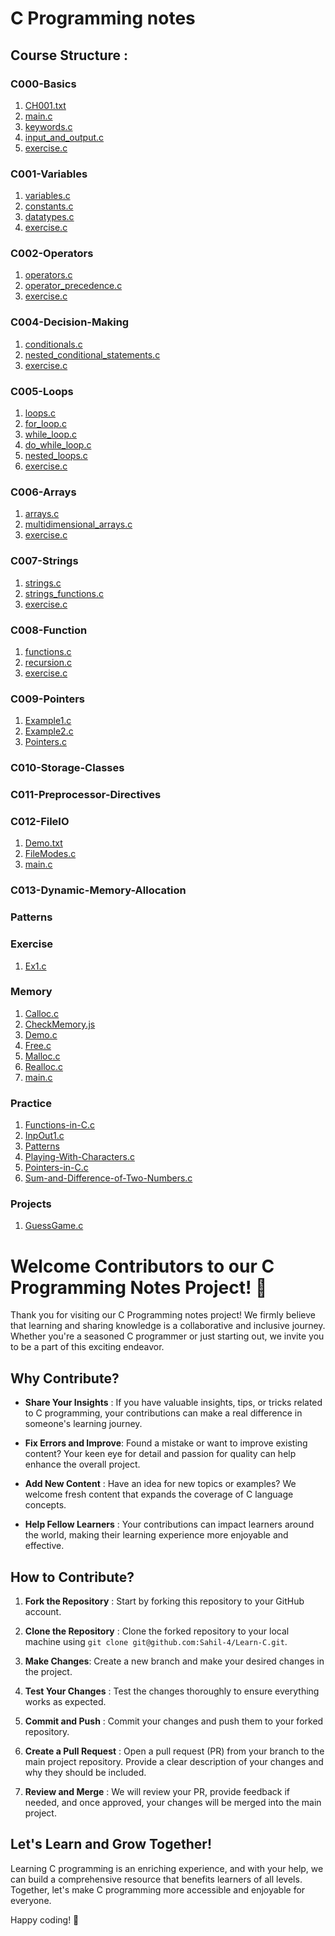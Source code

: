 # C Programming notes

## Course Structure :

### C000-Basics

1. [CH001.txt](C000-Basics/CH001.txt)
2. [main.c](C000-Basics/main.c)
3. [keywords.c](C000-Basics/keywords.c)
4. [input_and_output.c](C000-Basics/input_and_output.c)
5. [exercise.c](C000-Basics/exercise.c)

### C001-Variables

1. [variables.c](C001-Variables/variables.c)
2. [constants.c](C001-Variables/constants.c)
3. [datatypes.c](C001-Variables/datatypes.c)
4. [exercise.c](C001-Variables/exercise.c)

### C002-Operators

1. [operators.c](C002-Operators/operators.c)
2. [operator_precedence.c](C002-Operators/operator_precedence.c)
3. [exercise.c](C002-Operators/exercise.c)

### C004-Decision-Making

1. [conditionals.c](C004-Decision-Making/conditionals.c)
2. [nested_conditional_statements.c](C004-Decision-Making/nested_conditional_statements.c)
3. [exercise.c](C004-Decision-Making/exercise.c)

### C005-Loops

1. [loops.c](C005-Loops/loops.c)
2. [for_loop.c](C005-Loops/for_loop.c)
3. [while_loop.c](C005-Loops/while_loop.c)
4. [do_while_loop.c](C005-Loops/do_while_loop.c)
5. [nested_loops.c](C005-Loops/nested_loops.c)
6. [exercise.c](C005-Loops/exercise.c)

### C006-Arrays

1. [arrays.c](C006-Arrays/arrays.c)
2. [multidimensional_arrays.c](C006-Arrays/multidimentional_arrays.c)
3. [exercise.c](C006-Arrays/exercise.c)

### C007-Strings

1. [strings.c](C007-Strings/strings.c)
2. [strings_functions.c](C007-Strings/strings_functions.c)
3. [exercise.c](C007-Strings/exercise.c)

### C008-Function

1. [functions.c](C008-Function/functions.c)
2. [recursion.c](C008-Function/recursion.c)
3. [exercise.c](C008-Function/exercise.c)

### C009-Pointers

1. [Example1.c](C009-Pointers/Example1.c)
2. [Example2.c](C009-Pointers/Example2.c)
3. [Pointers.c](C009-Pointers/Pointers.c)

### C010-Storage-Classes

### C011-Preprocessor-Directives

### C012-FileIO

1. [Demo.txt](C012-FileIO/Demo.txt)
2. [FileModes.c](C012-FileIO/FileModes.c)
3. [main.c](C012-FileIO/main.c)

### C013-Dynamic-Memory-Allocation

### Patterns

### Exercise

1. [Ex1.c](Exercise/Ex1.c)

### Memory

1. [Calloc.c](Memory/Calloc.c)
2. [CheckMemory.js](Memory/CheckMemory.js)
3. [Demo.c](Memory/Demo.c)
4. [Free.c](Memory/Free.c)
5. [Malloc.c](Memory/Malloc.c)
6. [Realloc.c](Memory/Realloc.c)
7. [main.c](Memory/main.c)

### Practice

1. [Functions-in-C.c](Practice/Functions-in-C.c)
2. [InpOut1.c](Practice/InpOut1.c)
3. [Patterns](Practice/Patterns)
4. [Playing-With-Characters.c](Practice/Playing-With-Characters.c)
5. [Pointers-in-C.c](Practice/Pointers-in-C.c)
6. [Sum-and-Difference-of-Two-Numbers.c](Practice/Sum-and-Difference-of-Two-Numbers.c)

### Projects

1. [GuessGame.c](Projects/GuessGame.c)



# Welcome Contributors to our C Programming Notes Project! 🎉

Thank you for visiting our C Programming notes project! We firmly believe that learning and sharing knowledge is a collaborative and inclusive journey. Whether you're a seasoned C programmer or just starting out, we invite you to be a part of this exciting endeavor.

## Why Contribute?

- **Share Your Insights** : If you have valuable insights, tips, or tricks related to C programming, your contributions can make a real difference in someone's learning journey.

- **Fix Errors and Improve**:  Found a mistake or want to improve existing content? Your keen eye for detail and passion for quality can help enhance the overall project.

- **Add New Content** : Have an idea for new topics or examples? We welcome fresh content that expands the coverage of C language concepts.

- **Help Fellow Learners** : Your contributions can impact learners around the world, making their learning experience more enjoyable and effective.

## How to Contribute?

1. **Fork the Repository** :  Start by forking this repository to your GitHub account.

2. **Clone the Repository**  : Clone the forked repository to your local machine using `git clone git@github.com:Sahil-4/Learn-C.git`.

3. **Make Changes**:   Create a new branch and make your desired changes in the project.

4. **Test Your Changes** : Test the changes thoroughly to ensure everything works as expected.

5. **Commit and Push** : Commit your changes and push them to your forked repository.

6. **Create a Pull Request** : Open a pull request (PR) from your branch to the main project repository. Provide a clear description of your changes and why they should be included.

7. **Review and Merge** : We will review your PR, provide feedback if needed, and once approved, your changes will be merged into the main project.

## Let's Learn and Grow Together!

Learning C programming is an enriching experience, and with your help, we can build a comprehensive resource that benefits learners of all levels. Together, let's make C programming more accessible and enjoyable for everyone.

Happy coding! 🚀